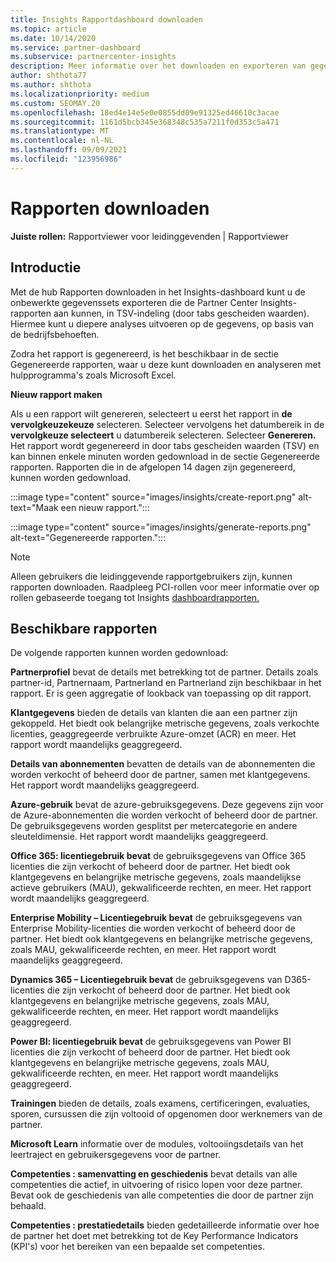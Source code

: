 ```yaml
---
title: Insights Rapportdashboard downloaden
ms.topic: article
ms.date: 10/14/2020
ms.service: partner-dashboard
ms.subservice: partnercenter-insights
description: Meer informatie over het downloaden en exporteren van gegevens uit Partner Center dashboard voor uniforme rapportage en Partner Center Insights rapporten.
author: shthota77
ms.author: shthota
ms.localizationpriority: medium
ms.custom: SEOMAY.20
ms.openlocfilehash: 18ed4e14e5e0e0855dd09e91325ed46610c3acae
ms.sourcegitcommit: 1161d5bcb345e368348c535a7211f0d353c5a471
ms.translationtype: MT
ms.contentlocale: nl-NL
ms.lasthandoff: 09/09/2021
ms.locfileid: "123956986"
---
```

# <a name="download-reports"></a>Rapporten downloaden

**Juiste rollen:** Rapportviewer voor leidinggevenden | Rapportviewer

## <a name="introduction"></a>Introductie

Met de hub Rapporten downloaden in het Insights-dashboard kunt u de onbewerkte gegevenssets exporteren die de Partner Center Insights-rapporten aan kunnen, in TSV-indeling (door tabs gescheiden waarden). Hiermee kunt u diepere analyses uitvoeren op de gegevens, op basis van de bedrijfsbehoeften.

Zodra het rapport is gegenereerd,  is het beschikbaar in de sectie Gegenereerde rapporten, waar u deze kunt downloaden en analyseren met hulpprogramma's zoals Microsoft Excel.

**Nieuw rapport maken**

Als u een rapport wilt genereren, selecteert u eerst het rapport in **de vervolgkeuzekeuze** selecteren. Selecteer vervolgens het datumbereik in de **vervolgkeuze selecteert** u datumbereik selecteren. Selecteer **Genereren.** Het rapport wordt gegenereerd in door tabs gescheiden waarden (TSV)  en kan binnen enkele minuten worden gedownload in de sectie Gegenereerde rapporten. Rapporten die in de afgelopen 14 dagen zijn gegenereerd, kunnen worden gedownload.

:::image type="content" source="images/insights/create-report.png" alt-text="Maak een nieuw rapport.":::

:::image type="content" source="images/insights/generate-reports.png" alt-text="Gegenereerde rapporten.":::

>[!NOTE] 
>Alleen gebruikers die leidinggevende rapportgebruikers zijn, kunnen rapporten downloaden. Raadpleeg PCI-rollen voor meer informatie over op rollen gebaseerde toegang tot Insights [dashboardrapporten.](insights-roles.md) 

## <a name="available-reports"></a>Beschikbare rapporten

De volgende rapporten kunnen worden gedownload:

**Partnerprofiel** bevat de details met betrekking tot de partner. Details zoals partner-id, Partnernaam, Partnerland en Partnerland zijn beschikbaar in het rapport. Er is geen aggregatie of lookback van toepassing op dit rapport.

**Klantgegevens** bieden de details van klanten die aan een partner zijn gekoppeld. Het biedt ook belangrijke metrische gegevens, zoals verkochte licenties, geaggregeerde verbruikte Azure-omzet (ACR) en meer. Het rapport wordt maandelijks geaggregeerd.

**Details van abonnementen** bevatten de details van de abonnementen die worden verkocht of beheerd door de partner, samen met klantgegevens. Het rapport wordt maandelijks geaggregeerd.

**Azure-gebruik** bevat de azure-gebruiksgegevens. Deze gegevens zijn voor de Azure-abonnementen die worden verkocht of beheerd door de partner. De gebruiksgegevens worden gesplitst per metercategorie en andere sleuteldimensie. Het rapport wordt maandelijks geaggregeerd.

**Office 365: licentiegebruik bevat** de gebruiksgegevens van Office 365 licenties die zijn verkocht of beheerd door de partner. Het biedt ook klantgegevens en belangrijke metrische gegevens, zoals maandelijkse actieve gebruikers (MAU), gekwalificeerde rechten, en meer. Het rapport wordt maandelijks geaggregeerd.

**Enterprise Mobility – Licentiegebruik bevat**  de gebruiksgegevens van Enterprise Mobility-licenties die worden verkocht of beheerd door de partner. Het biedt ook klantgegevens en belangrijke metrische gegevens, zoals MAU, gekwalificeerde rechten, en meer. Het rapport wordt maandelijks geaggregeerd.

**Dynamics 365 – Licentiegebruik bevat** de gebruiksgegevens van D365-licenties die zijn verkocht of beheerd door de partner. Het biedt ook klantgegevens en belangrijke metrische gegevens, zoals MAU, gekwalificeerde rechten, en meer. Het rapport wordt maandelijks geaggregeerd.

**Power BI: licentiegebruik bevat** de gebruiksgegevens van Power BI licenties die zijn verkocht of beheerd door de partner. Het biedt ook klantgegevens en belangrijke metrische gegevens, zoals MAU, gekwalificeerde rechten, en meer. Het rapport wordt maandelijks geaggregeerd.

**Trainingen** bieden de details, zoals examens, certificeringen, evaluaties, sporen, cursussen die zijn voltooid of opgenomen door werknemers van de partner.

**Microsoft Learn** informatie over de modules, voltooiingsdetails van het leertraject en gebruikersgegevens voor de partner.

**Competenties : samenvatting en geschiedenis** bevat details van alle competenties die actief, in uitvoering of risico lopen voor deze partner. Bevat ook de geschiedenis van alle competenties die door de partner zijn behaald.

**Competenties : prestatiedetails** bieden gedetailleerde informatie over hoe de partner het doet met betrekking tot de Key Performance Indicators (KPI's) voor het bereiken van een bepaalde set competenties.

